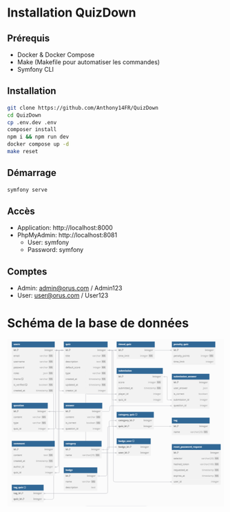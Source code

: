# Installation QuizDown

## Prérequis
- Docker & Docker Compose
- Make (Makefile pour automatiser les commandes)
- Symfony CLI

## Installation
```bash
git clone https://github.com/Anthony14FR/QuizDown
cd QuizDown
cp .env.dev .env
composer install
npm i && npm run dev
docker compose up -d
make reset
```

## Démarrage
```bash
symfony serve
```

## Accès
- Application: http://localhost:8000
- PhpMyAdmin: http://localhost:8081
    - User: symfony
    - Password: symfony

## Comptes
- Admin: admin@orus.com / Admin123
- User: user@orus.com / User123


# Schéma de la base de données
![Database Schema](./bdd.png)

